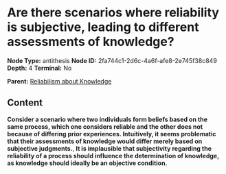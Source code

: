 # Are there scenarios where reliability is subjective, leading to different assessments of knowledge?

**Node Type:** antithesis
**Node ID:** 2fa744c1-2d6c-4a6f-afe8-2e745f38c849
**Depth:** 4
**Terminal:** No

**Parent:** [Reliabilism about Knowledge](reliabilism-about-knowledge-synthesis-d1b7751c-c219-4237-9de2-bfcdbf101a4f.md)

## Content

**Consider a scenario where two individuals form beliefs based on the same process, which one considers reliable and the other does not because of differing prior experiences. Intuitively, it seems problematic that their assessments of knowledge would differ merely based on subjective judgments.**, **It is implausible that subjectivity regarding the reliability of a process should influence the determination of knowledge, as knowledge should ideally be an objective condition.**
